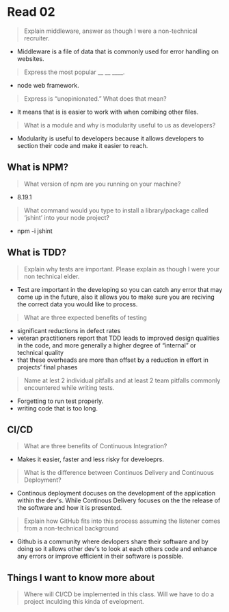# Read 02

> Explain middleware, answer as though I were a non-technical recruiter.

- Middleware is a file of data that is commonly used for error handling on websites.

> Express the most popular __ __ ____.

- node web framework. 

> Express is “unopinionated.” What does that mean?

- It means that is is easier to work with when comibing other files. 

> What is a module and why is modularity useful to us as developers?

-  Modularity is useful to developers because it allows developers to section their code and make it easier to reach.

## What is NPM?

> What version of npm are you running on your machine?

- 8.19.1

>What command would you type to install a library/package called ‘jshint’ into your node project?

-  npm -i jshint

## What is TDD?

>Explain why tests are important. Please explain as though I were your non technical elder.

-  Test are important in the developing so you can catch any error that may come up in the future, also it allows you to make sure you are reciving the correct data you would like to process.

> What are three expected benefits of testing

- significant reductions in defect rates
- veteran practitioners report that TDD leads to improved design qualities in the code, and more generally a higher degree of “internal” or technical quality
- that these overheads are more than offset by a reduction in effort in projects’ final phases

> Name at lest 2 individual pitfalls and at least 2 team pitfalls commonly encountered while writing tests.

- Forgetting to run test properly.
- writing code that is too long.

## CI/CD

> What are three benefits of Continuous Integration?

- Makes it easier, faster and less risky for develoeprs.

> What is the difference between Continuos Delivery and Continuous Deployment?

- Continous deployment docuses on the development of the application within the dev's. While Continous Delivery focuses on the the release of the software and how it is presented.

> Explain how GitHub fits into this process assuming the listener comes from a non-technical background

- Github is a community where devlopers share their software and by doing so it allows other dev's to look at each others code and enhance any errors or improve efficient in their software is possible. 

## Things I want to know more about

> Where will CI/CD be implemented in this class. Will we have to do a project inculding this kinda of evelopment.
